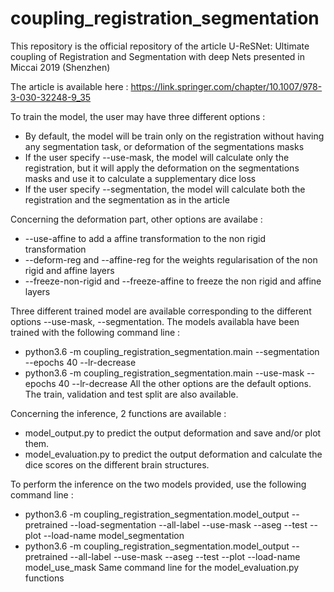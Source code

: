 # coupling_registration_segmentation
This repository is the official repository of the article U-ReSNet: Ultimate coupling of Registration and Segmentation with deep Nets presented in Miccai 2019 (Shenzhen)

The article is available here : https://link.springer.com/chapter/10.1007/978-3-030-32248-9_35

To train the model, the user may have three different options : 
  - By default, the model will be train only on the registration without having any segmentation task, or deformation of the segmentations masks
  - If the user specify --use-mask, the model will calculate only the registration, but it will apply the deformation on the segmentations masks and use it to calculate a supplementary dice loss
  - If the user specify --segmentation, the model will calculate both the registration and the segmentation as in the article
  

Concerning the deformation part, other options are availabe :
  - --use-affine to add a affine transformation to the non rigid transformation
  - --deform-reg and --affine-reg for the weights regularisation of the non rigid and affine layers
  - --freeze-non-rigid and --freeze-affine to freeze the non rigid and affine layers
  

Three different trained model are available corresponding to the different options --use-mask, --segmentation. The models availabla have been trained with the following command line :
  - python3.6 -m coupling_registration_segmentation.main --segmentation --epochs 40 --lr-decrease
  - python3.6 -m coupling_registration_segmentation.main --use-mask --epochs 40 --lr-decrease
All the other options are the default options.
The train, validation and test split are also available.

Concerning the inference, 2 functions are available : 
  - model_output.py to predict the output deformation and save and/or plot them.
  - model_evaluation.py to predict the output deformation and calculate the dice scores on the different brain structures.

To perform the inference on the two models provided, use the following command line :
  - python3.6 -m coupling_registration_segmentation.model_output --pretrained --load-segmentation --all-label --use-mask --aseg --test --plot --load-name model_segmentation
  - python3.6 -m coupling_registration_segmentation.model_output --pretrained --all-label --use-mask --aseg --test --plot --load-name model_use_mask
Same command line for the model_evaluation.py functions
